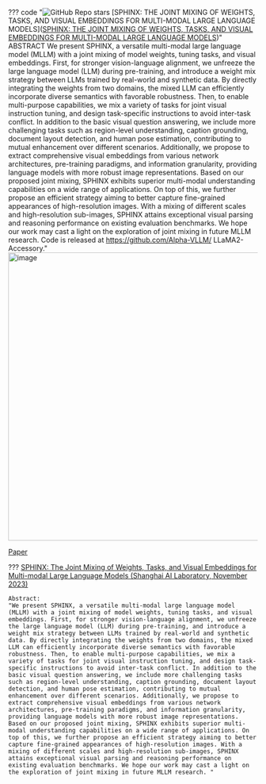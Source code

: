 ??? code "![GitHub Repo stars](https://badgen.net/github/stars/Alpha-VLLM/LLaMA2-Accessory) [SPHINX: THE JOINT MIXING OF WEIGHTS, TASKS, AND VISUAL EMBEDDINGS FOR MULTI-MODAL LARGE LANGUAGE MODELS]([SPHINX: THE JOINT MIXING OF WEIGHTS, TASKS, AND VISUAL EMBEDDINGS FOR MULTI-MODAL LARGE LANGUAGE MODELS](https://github.com/Alpha-VLLM/LLaMA2-Accessory))"
  ABSTRACT
    We present SPHINX, a versatile multi-modal large language model (MLLM)
    with a joint mixing of model weights, tuning tasks, and visual embeddings. First,
    for stronger vision-language alignment, we unfreeze the large language model
    (LLM) during pre-training, and introduce a weight mix strategy between LLMs
    trained by real-world and synthetic data. By directly integrating the weights from
    two domains, the mixed LLM can efficiently incorporate diverse semantics with
    favorable robustness. Then, to enable multi-purpose capabilities, we mix a variety
    of tasks for joint visual instruction tuning, and design task-specific instructions
    to avoid inter-task conflict. In addition to the basic visual question answering,
    we include more challenging tasks such as region-level understanding, caption
    grounding, document layout detection, and human pose estimation, contributing
    to mutual enhancement over different scenarios. Additionally, we propose to
    extract comprehensive visual embeddings from various network architectures,
    pre-training paradigms, and information granularity, providing language models
    with more robust image representations. Based on our proposed joint mixing,
    SPHINX exhibits superior multi-modal understanding capabilities on a wide range
    of applications. On top of this, we further propose an efficient strategy aiming to
    better capture fine-grained appearances of high-resolution images. With a mixing
    of different scales and high-resolution sub-images, SPHINX attains exceptional
    visual parsing and reasoning performance on existing evaluation benchmarks.
    We hope our work may cast a light on the exploration of joint mixing in future
    MLLM research. Code is released at https://github.com/Alpha-VLLM/
    LLaMA2-Accessory."
  <img width="581" alt="image" src="https://github.com/ianderrington/genai/assets/76016868/94a699fb-bdff-4366-919e-fe3811d80d46">

  [Paper](https://arxiv.org/pdf/2311.07575.pdf)

??? [SPHINX: The Joint Mixing of Weights, Tasks, and Visual Embeddings for Multi-modal Large Language Models (Shanghai AI Laboratory, November 2023)](https://arxiv.org/abs/2311.07575)

    Abstract:
    "We present SPHINX, a versatile multi-modal large language model (MLLM) with a joint mixing of model weights, tuning tasks, and visual embeddings. First, for stronger vision-language alignment, we unfreeze the large language model (LLM) during pre-training, and introduce a weight mix strategy between LLMs trained by real-world and synthetic data. By directly integrating the weights from two domains, the mixed LLM can efficiently incorporate diverse semantics with favorable robustness. Then, to enable multi-purpose capabilities, we mix a variety of tasks for joint visual instruction tuning, and design task-specific instructions to avoid inter-task conflict. In addition to the basic visual question answering, we include more challenging tasks such as region-level understanding, caption grounding, document layout detection, and human pose estimation, contributing to mutual enhancement over different scenarios. Additionally, we propose to extract comprehensive visual embeddings from various network architectures, pre-training paradigms, and information granularity, providing language models with more robust image representations. Based on our proposed joint mixing, SPHINX exhibits superior multi-modal understanding capabilities on a wide range of applications. On top of this, we further propose an efficient strategy aiming to better capture fine-grained appearances of high-resolution images. With a mixing of different scales and high-resolution sub-images, SPHINX attains exceptional visual parsing and reasoning performance on existing evaluation benchmarks. We hope our work may cast a light on the exploration of joint mixing in future MLLM research. "

